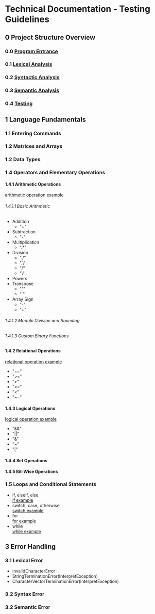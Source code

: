 # Technical Documentation - Testing Guidelines

## 0 Project Structure Overview
### 0.0 [Program Entrance](MATLAB.py)
### 0.1 [Lexical Analysis](main/I_lexical)
### 0.2 [Syntactic Analysis](main/II_syntactic)
### 0.3 [Semantic Analysis](main/III_semantic)
### 0.4 [Testing](test_interpreter)

## 1 Language Fundamentals
### 1.1 Entering Commands
### 1.2 Matrices and Arrays
### 1.2 Data Types
### 1.4 Operators and Elementary Operations
#### 1.4.1 Arithmetic Operations
[arithmetic operation example](test_interpreter/test_cases/language_fundamentals/iv_operators_and_elementary_operations/test_1_arithmetic_operations.m)
###### 1.4.1.1 Basic Arithmetic
- Addition
   - "+"
- Subtraction
   - "-"
- Multiplication
   - ".*"
- Division
   - "./"
   - ".\\"
   - "/"
   - "\\"
- Powers
- Transpose
   - ".'"
   - "'" 
- Array Sign
   - "-"
   - "+" 
###### 1.4.1.2 Modulo Division and Rounding
###### 1.4.1.3 Custom Binary Functions
#### 1.4.2 Relational Operations
[relational operation example](test_interpreter/test_cases/language_fundamentals/iv_operators_and_elementary_operations/test_2_relational_operations.m)
- "=="
- ">="
- ">"
- "<="
- "<"
- "~="
#### 1.4.3 Logical Operations
[logical operation example](test_interpreter/test_cases/language_fundamentals/iv_operators_and_elementary_operations/test_3_logical_operations.m)
- "&&"
- "||"
- "&"
- "~"
- "|"
#### 1.4.4 Set Operations
#### 1.4.5 Bit-Wise Operations
### 1.5 Loops and Conditional Statements
- if, elseif, else  
  [if example](test_interpreter/test_cases/language_fundamentals/v_loops_and_conditional_statements/test_if_else.m)
- switch, case, otherwise  
  [switch example](test_interpreter/test_cases/language_fundamentals/v_loops_and_conditional_statements/test_switch_case.m)
- for  
  [for example](test_interpreter/test_cases/language_fundamentals/v_loops_and_conditional_statements/test_for.m)
- while  
  [while example](test_interpreter/test_cases/language_fundamentals/v_loops_and_conditional_statements/test_while.m)

## 3 Error Handling
### 3.1 Lexical Error
- InvalidCharacterError
- StringTerminationError(InterpretException)
- CharacterVectorTerminationError(InterpretException)
### 3.2 Syntax Error

### 3.2 Semantic Error